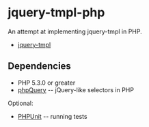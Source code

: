jquery-tmpl-php
===============

An attempt at implementing jquery-tmpl in PHP.

* [jquery-tmpl](http://github.com/jquery/jquery-tmpl)

Dependencies
------------

* PHP 5.3.0 or greater
* [phpQuery](http://code.google.com/p/phpquery/) -- jQuery-like selectors in PHP

Optional:

* [PHPUnit](http://www.phpunit.de/) -- running tests
